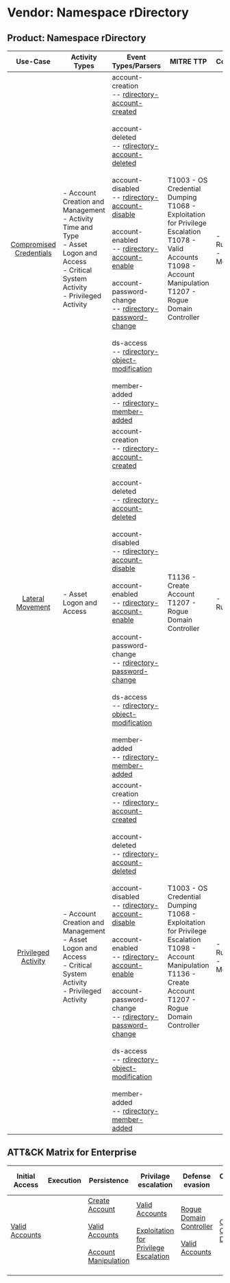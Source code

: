 Vendor: Namespace rDirectory
============================
Product: Namespace rDirectory
-----------------------------
|                                 Use-Case                                  | Activity Types                                                                                                                                    | Event Types/Parsers                                                                                                                                                                                                                                                                                                                                                                                                                                                                                                                                                                                                                                                                                                                                                                                                                       | MITRE TTP                                                                                                                                                                       | Content                     |
|:-------------------------------------------------------------------------:| ------------------------------------------------------------------------------------------------------------------------------------------------- | ----------------------------------------------------------------------------------------------------------------------------------------------------------------------------------------------------------------------------------------------------------------------------------------------------------------------------------------------------------------------------------------------------------------------------------------------------------------------------------------------------------------------------------------------------------------------------------------------------------------------------------------------------------------------------------------------------------------------------------------------------------------------------------------------------------------------------------------- | ------------------------------------------------------------------------------------------------------------------------------------------------------------------------------- | --------------------------- |
| [Compromised Credentials](../UseCases/usecase_compromised_credentials.md) | - Account Creation and Management<br>- Activity Time  and Type<br>- Asset Logon and Access<br>- Critical System Activity<br>- Privileged Activity |  account-creation<br> -- [rdirectory-account-created](../Parsers/parserContent_rdirectory-account-created.md)<br><br> account-deleted<br> -- [rdirectory-account-deleted](../Parsers/parserContent_rdirectory-account-deleted.md)<br><br> account-disabled<br> -- [rdirectory-account-disable](../Parsers/parserContent_rdirectory-account-disable.md)<br><br> account-enabled<br> -- [rdirectory-account-enable](../Parsers/parserContent_rdirectory-account-enable.md)<br><br> account-password-change<br> -- [rdirectory-password-change](../Parsers/parserContent_rdirectory-password-change.md)<br><br> ds-access<br> -- [rdirectory-object-modification](../Parsers/parserContent_rdirectory-object-modification.md)<br><br> member-added<br> -- [rdirectory-member-added](../Parsers/parserContent_rdirectory-member-added.md)<br> | T1003 - OS Credential Dumping<br>T1068 - Exploitation for Privilege Escalation<br>T1078 - Valid Accounts<br>T1098 - Account Manipulation<br>T1207 - Rogue Domain Controller<br> |  - 17 Rules<br> - 10 Models |
|        [Lateral Movement](../UseCases/usecase_lateral_movement.md)        | - Asset Logon and Access                                                                                                                          |  account-creation<br> -- [rdirectory-account-created](../Parsers/parserContent_rdirectory-account-created.md)<br><br> account-deleted<br> -- [rdirectory-account-deleted](../Parsers/parserContent_rdirectory-account-deleted.md)<br><br> account-disabled<br> -- [rdirectory-account-disable](../Parsers/parserContent_rdirectory-account-disable.md)<br><br> account-enabled<br> -- [rdirectory-account-enable](../Parsers/parserContent_rdirectory-account-enable.md)<br><br> account-password-change<br> -- [rdirectory-password-change](../Parsers/parserContent_rdirectory-password-change.md)<br><br> ds-access<br> -- [rdirectory-object-modification](../Parsers/parserContent_rdirectory-object-modification.md)<br><br> member-added<br> -- [rdirectory-member-added](../Parsers/parserContent_rdirectory-member-added.md)<br> | T1136 - Create Account<br>T1207 - Rogue Domain Controller<br>                                                                                                                   |  - 3 Rules<br>              |
|     [Privileged Activity](../UseCases/usecase_privileged_activity.md)     | - Account Creation and Management<br>- Asset Logon and Access<br>- Critical System Activity<br>- Privileged Activity                              |  account-creation<br> -- [rdirectory-account-created](../Parsers/parserContent_rdirectory-account-created.md)<br><br> account-deleted<br> -- [rdirectory-account-deleted](../Parsers/parserContent_rdirectory-account-deleted.md)<br><br> account-disabled<br> -- [rdirectory-account-disable](../Parsers/parserContent_rdirectory-account-disable.md)<br><br> account-enabled<br> -- [rdirectory-account-enable](../Parsers/parserContent_rdirectory-account-enable.md)<br><br> account-password-change<br> -- [rdirectory-password-change](../Parsers/parserContent_rdirectory-password-change.md)<br><br> ds-access<br> -- [rdirectory-object-modification](../Parsers/parserContent_rdirectory-object-modification.md)<br><br> member-added<br> -- [rdirectory-member-added](../Parsers/parserContent_rdirectory-member-added.md)<br> | T1003 - OS Credential Dumping<br>T1068 - Exploitation for Privilege Escalation<br>T1098 - Account Manipulation<br>T1136 - Create Account<br>T1207 - Rogue Domain Controller<br> |  - 24 Rules<br> - 15 Models |

ATT&CK Matrix for Enterprise
----------------------------
| Initial Access                                                      | Execution | Persistence                                                                                                                                                                                                     | Privilage escalation                                                                                                                                          | Defense evasion                                                                                                                                 | Credential Access                                                          | Discovery | Lateral Movement | Collection | Command and Control | Exfiltration | Impact |
| ------------------------------------------------------------------- | --------- | --------------------------------------------------------------------------------------------------------------------------------------------------------------------------------------------------------------- | ------------------------------------------------------------------------------------------------------------------------------------------------------------- | ----------------------------------------------------------------------------------------------------------------------------------------------- | -------------------------------------------------------------------------- | --------- | ---------------- | ---------- | ------------------- | ------------ | ------ |
| [Valid Accounts](https://attack.mitre.org/techniques/T1078)<br><br> |           | [Create Account](https://attack.mitre.org/techniques/T1136)<br><br>[Valid Accounts](https://attack.mitre.org/techniques/T1078)<br><br>[Account Manipulation](https://attack.mitre.org/techniques/T1098)<br><br> | [Valid Accounts](https://attack.mitre.org/techniques/T1078)<br><br>[Exploitation for Privilege Escalation](https://attack.mitre.org/techniques/T1068)<br><br> | [Rogue Domain Controller](https://attack.mitre.org/techniques/T1207)<br><br>[Valid Accounts](https://attack.mitre.org/techniques/T1078)<br><br> | [OS Credential Dumping](https://attack.mitre.org/techniques/T1003)<br><br> |           |                  |            |                     |              |        |